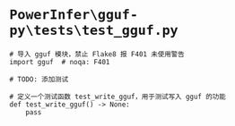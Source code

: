 # `PowerInfer\gguf-py\tests\test_gguf.py`

```
# 导入 gguf 模块，禁止 Flake8 报 F401 未使用警告
import gguf  # noqa: F401

# TODO: 添加测试

# 定义一个测试函数 test_write_gguf，用于测试写入 gguf 的功能
def test_write_gguf() -> None:
    pass
```